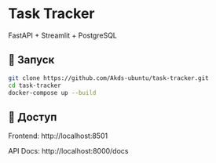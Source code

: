 # Task Tracker

FastAPI + Streamlit + PostgreSQL

## 🚀 Запуск

```bash
git clone https://github.com/Akds-ubuntu/task-tracker.git
cd task-tracker
docker-compose up --build
```
## 📍 Доступ

Frontend: http://localhost:8501

API Docs: http://localhost:8000/docs